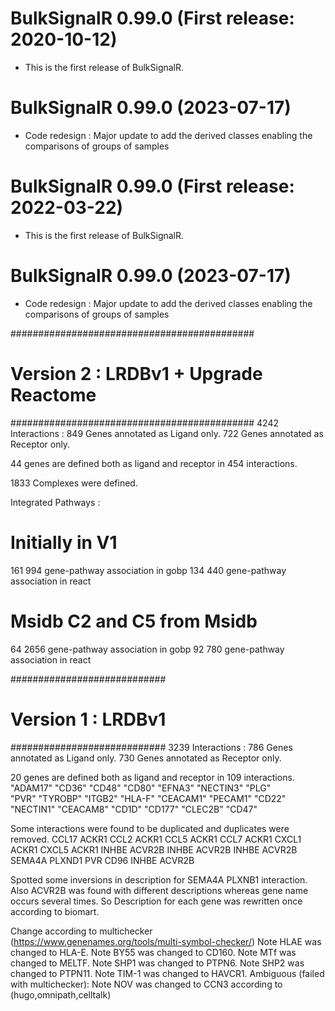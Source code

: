 BulkSignalR 0.99.0  (First release: 2020-10-12)
==============================================


* This is the first release of BulkSignalR.


BulkSignalR 0.99.0  (2023-07-17)
==============================================


* Code redesign : Major update to add the derived classes enabling the comparisons of groups of samples

BulkSignalR 0.99.0  (First release: 2022-03-22)
==============================================


* This is the first release of BulkSignalR.


BulkSignalR 0.99.0  (2023-07-17)
==============================================


* Code redesign : Major update to add the derived classes enabling the comparisons of groups of samples

############################################
#  Version 2 : LRDBv1 + Upgrade Reactome   #
############################################
4242 Interactions :
849 Genes annotated as Ligand only.
722 Genes annotated as Receptor only.

44 genes are defined both as ligand and receptor in 454 interactions.

1833 Complexes were defined.

Integrated Pathways :
# Initially in V1
161 994 gene-pathway association in gobp
134 440 gene-pathway association in react

# Msidb C2 and C5 from Msidb
64 2656 gene-pathway association in gobp
92 780  gene-pathway association in react

############################
#  Version 1 : LRDBv1      # 
############################
3239 Interactions :
786 Genes annotated as Ligand only.
730 Genes annotated as Receptor only.

20 genes are defined both as ligand and receptor in 109 interactions.
 "ADAM17"  "CD36"    "CD48"    "CD80"    "EFNA3"   "NECTIN3" "PLG"    
 "PVR"     "TYROBP"  "ITGB2"   "HLA-F"   "CEACAM1" "PECAM1"  "CD22"   
 "NECTIN1" "CEACAM8" "CD1D"    "CD177"   "CLEC2B"  "CD47"   

Some interactions were found to be duplicated and duplicates were removed.
CCL17    ACKR1
CCL2    ACKR1
CCL5    ACKR1
CCL7    ACKR1
CXCL1    ACKR1
CXCL5    ACKR1
INHBE   ACVR2B
INHBE   ACVR2B
INHBE   ACVR2B
SEMA4A   PLXND1
PVR     CD96
INHBE   ACVR2B

Spotted some inversions in description for SEMA4A PLXNB1 interaction.
Also ACVR2B was found with different descriptions whereas gene name occurs several times.
So Description for each gene was rewritten once according to biomart. 

Change according to multichecker (https://www.genenames.org/tools/multi-symbol-checker/)
Note HLAE was changed to HLA-E.
Note BY55 was changed to CD160.
Note MTf was changed to MELTF.
Note SHP1 was changed to PTPN6.
Note SHP2 was changed to PTPN11.
Note TIM-1 was changed to HAVCR1.
Ambiguous (failed with multichecker):
Note NOV was changed to CCN3 according to (hugo,omnipath,celltalk)